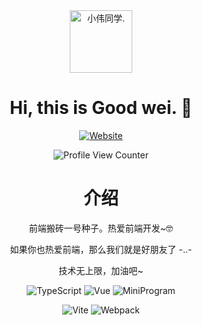 <div align=center>

<img alt="小伟同学." src="https://q1.qlogo.cn/g?b=qq&nk=14929804&s=100" width=100 />

# Hi, this is Good wei. :wave:

<p>

[![Website](https://img.shields.io/badge/personal%20website-xhany.cn-b860ff?logo=html5&logoColor=white&labelColor=red)](https://www.xhany.cn)

</p>

![Profile View Counter](https://komarev.com/ghpvc/?username=linsxw)
 
# 介绍
 
 <div>
  <p>前端搬砖一号种子。热爱前端开发~🤓</p>
  <p>如果你也热爱前端，那么我们就是好朋友了 -..- </p>
  <p>技术无上限，加油吧~</p>
 </div>


<p>

![TypeScript](https://img.shields.io/badge/-TypeScript-blue?logo=typescript&logoColor=white)
![Vue](https://img.shields.io/badge/-Vue-34495e?logo=vue.js)
![MiniProgram](https://img.shields.io/badge/-MiniProgram-07c160?logo=wechat&logoColor=white)

</p>

<p>

![Vite](https://img.shields.io/badge/-Vite-646cff?logo=vite&logoColor=white)
![Webpack](https://img.shields.io/badge/-Webpack-1a6bac?logo=webpack)

</p>



</div>
